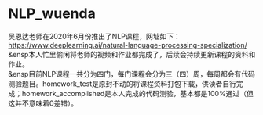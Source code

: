 # NLP_wuenda
吴恩达老师在2020年6月份推出了NLP课程，网址如下：https://www.deeplearning.ai/natural-language-processing-specialization/  
&ensp本人忙里偷闲将老师的视频和作业都完成了，后续会持续更新课程的资料和作业。  
&ensp目前NLP课程一共分为四门，每门课程会分为三（四）周，每周都会有代码测验题目。homework_test是原封不动的将课程资料打包下载，供读者自行完成；homework_accomplished是本人完成的代码测验，基本都是100%通过（但这并不意味着0差错）。
